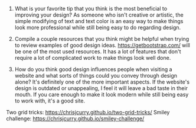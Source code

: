 1. What is your favorite tip that you think is the most beneficial to improving your design?
As someone who isn't creative or artistic, the simple modifying of text and text color is an easy way to make things look more professional while still being easy to do regarding design.

2. Compile a couple resources that you think might be helpful when trying to review examples of good design ideas.
https://getbootstrap.com/ will be one of the most used resources. It has a lot of features that don't require a lot of complicated work to make things look well done.

3. How do you think good design influences people when visiting a website and what sorts of things could you convey through design alone?
It's definitely one of the more important aspects. If the website's design is outdated or unappealing, I feel it will leave a bad taste in their mouth. If you care enough to make it look modern while still being easy to work with, it's a good site.

Two grid tricks: https://chrisjcurry.github.io/two-grid-tricks/
Smiley challenge: https://chrisjcurry.github.io/smiley-challenge/